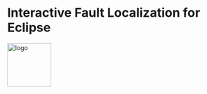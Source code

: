 # Interactive Fault Localization for Eclipse

<img src="https://git.sed.hu/geryxyz/iFL-eclipse-plugin/raw/dev/org.eclipse.sed.ifl/icons/logo.png" alt="logo"  style="width: 100px" />